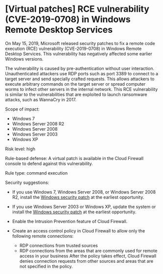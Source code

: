 # \[Virtual patches\] RCE vulnerability \(CVE-2019-0708\) in Windows Remote Desktop Services

On May 15, 2019, Microsoft released security patches to fix a remote code execution \(RCE\) vulnerability \(CVE-2019-0708\) in Windows Remote Desktop Services. This vulnerability has negatively affected some earlier Windows versions.

The vulnerability is caused by pre-authentication without user interaction. Unauthenticated attackers use RDP ports such as port 3389 to connect to a target server and send specially crafted requests. This allows attackers to execute arbitrary commands on the target server or spread computer worms to infect other servers in the internal network. This RCE vulnerability is similar to the vulnerabilities that are exploited to launch ransomware attacks, such as WannaCry in 2017.

Scope of impact:

-   Windows 7
-   Windows Server 2008 R2
-   Windows Server 2008
-   Windows Server 2003
-   Windows XP

Risk level: high

Rule-based defense: A virtual patch is available in the Cloud Firewall console to defend against this vulnerability.

Rule type: command execution

Security suggestions:

-   If you use Windows 7, Windows Server 2008, or Windows Server 2008 R2, install the [Windows security patch](https://portal.msrc.microsoft.com/en-US/security-guidance/advisory/CVE-2019-0708) at the earliest opportunity.
-   If you use Windows Server 2003 or Windows XP, update the system or install the [Windows security patch](https://support.microsoft.com/zh-cn/help/4500705/customer-guidance-for-cve-2019-0708) at the earliest opportunity.
-   Enable the Intrusion Prevention feature of Cloud Firewall.
-   Create an access control policy in Cloud Firewall to allow only the following remote connections:

    -   RDP connections from trusted sources
    -   RDP connections from the areas that are commonly used for remote access in your business
    After the policy takes effect, Cloud Firewall denies connection requests from other sources and areas that are not specified in the policy.


